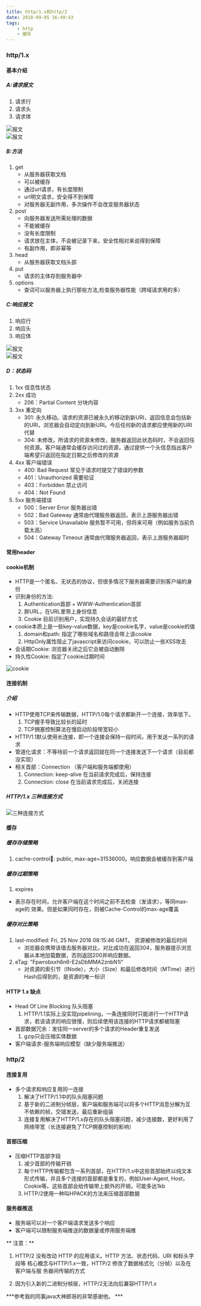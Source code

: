 ```yaml
---
title: http/1.x和http/2
date: 2018-09-05 16:49:43
tags:
    - http
    - 缓存
---
```

### http/1.x

#### 基本介绍

##### A:请求报文
  1. 请求⾏ 
  2. 请求头
  3. 请求体

![报文](/blog/img/http_request.png)  
![报文](/blog/img/http_request1.png)  

##### B:方法
  1. get 
     * 从服务器获取文档
     * 可以被缓存
     * 通过url请求，有长度限制
     * url明文请求，安全得不到保障
     * 对服务器无副作用，多次操作不会改变服务器状态
  2. post
     * 向服务器发送所需处理的数据
     * 不能被缓存
     * 没有长度限制
     * 请求放在主体，不会被记录下来，安全性相对来说得到保障
     * 有副作用，即非幂等
  3. head
     * 从服务器获取文档头部
  4. put
     * 请求的主体存到服务器中
  5. options
     * 查词可以服务器上执行那些方法,检查服务器性能（跨域请求用的多）

##### C:响应报文
  1. 响应行
  2. 响应头
  3. 响应体  


![报文](/blog/img/http_respond.png)  
![报文](/blog/img/http_respond1.png)  

##### D：状态码
  1. 1xx 信息性状态
  2. 2xx 成功
     * 206：Partial Content 分块内容
  3. 3xx 重定向
     * 301: 永久移动。请求的资源已被永久的移动到新URI，返回信息会包括新的URI，浏览器会自动定向到新URI。今后任何新的请求都应使用新的URI代替
     * 304: 未修改。所请求的资源未修改，服务器返回此状态码时，不会返回任何资源。客户端通常会缓存访问过的资源，通过提供一个头信息指出客户端希望只返回在指定日期之后修改的资源
  4. 4xx 客户端错误
     * 400: Bad Request 常⻅于请求时提交了错误的参数
     * 401：Unauthorized 需要验证
     * 403：Forbidden 禁⽌访问
     * 404：Not Found
  5. 5xx 服务端错误
     * 500：Server Error 服务器出错
     * 502：Bad Gateway 通常由代理服务器返回，表示上游服务器出错
     * 503：Service Unavailable 服务暂不可⽤，但将来可⽤（例如服务当前负载太⾼） 
     * 504：Gateway Timeout 通常由代理服务器返回，表示上游服务器超时


#### 常用header
  
#### cookie机制
* HTTP是⼀个匿名、⽆状态的协议，但很多情况下服务器需要识别客户端的身份
* 识别身份的⽅法:
  1. Authentication⾸部 + WWW-Authentication⾸部
  2. 胖URL，在URL⾥带上身份信息
  3. Cookie ⽬前识别⽤户，实现持久会话的最好⽅式
* cookie本质上是⼀些key-value数据，key是cookie名字，value是cookie的值
  1. domain和path: 指定了哪些域名和路径会带上该cookie
  2. HttpOnly属性阻⽌了javascript来访问cookie，可以防⽌⼀些XSS攻击
* 会话期Cookie: 浏览器关闭之后它会被⾃动删除
* 持久性Cookie: 指定了cookie过期时间

![cookie](/blog/img/http_cookie.png) 

#### 连接机制
##### 介绍
* HTTP使⽤TCP来传输数据，HTTP/1.0每个请求都新开⼀个连接，效率低下。
  1. TCP握⼿导致⽐较⻓的延时
  2. TCP拥塞控制算法在慢启动阶段带宽较⼩
* HTTP/1.1默认使⽤⻓连接，即⼀个连接会保持⼀段时间，⽤于发送⼀系列的请求
* 管道化请求：不等待前⼀个请求返回就在同⼀个连接发送下⼀个请求（⽬前都没实现）
* 相关⾸部：Connection （客户端和服务端都使⽤）
  1. Connection: keep-alive 在当前请求完成后，保持连接
  2. Connection: close 在当前请求完成后，关闭连接

##### HTTP/1.x 三种连接⽅式
![三种连接⽅式](/blog/img/http_live.png) 

#### 缓存

##### 缓存存储策略
1. cache-control:  public, max-age=31536000。响应数据会被缓存到客户端

##### 缓存过期策略
1. expires
  * 表示存在时间，允许客户端在这个时间之前不去检查（发请求），等同max-age的
效果。但是如果同时存在，则被Cache-Control的max-age覆盖

##### 缓存对比策略
1. last-modified:  Fri, 25 Nov 2016 08:15:46 GMT。 资源被修改的最后时间
   * 浏览器会携带该值去服务器对比，对比成功在返回304，服务器提示浏览器从本地加载数据，否则返回200并响应数据。
2. eTag:  "Fpwrobxxh6n6-E2sDbMMA2znbN1i"
   * 对资源的索引节（INode），大小（Size）和最后修改时间（MTime）进行Hash后得到的，是资源的唯一标识

#### HTTP 1.x 缺点
* Head Of Line Blocking 队头阻塞
  1. HTTP/1.1实际上没实现pipelining，⼀条连接同时只能进⾏⼀个HTTP请求，若该请求的响应很慢，则后续使⽤该连接的HTTP请求都被阻塞
* ⾸部数据冗余：发往同⼀server的多个请求的Header重复发送
  1. gzip只会压缩实体数据
* 客户端请求-服务端响应模型（缺少服务端推送）  

### http/2

#### 连接复用
* 多个请求和响应复⽤同⼀连接
  1. 解决了HTTP/1.1中的队头阻塞问题
  2. 基于新的⼆进制分帧层，客户端和服务端可以将多个HTTP消息分解为互不依赖的帧，交错发送，最后重新组装
  3. 连接复⽤解决了HTTP/1.x存在的队头阻塞问题，减少连接数，更好利⽤了⽹络带宽（⻓连接避免了TCP拥塞控制的影响）

#### 首部压缩
* 压缩HTTP⾸部字段
  1. 减少⾸部的传输开销
  2. 每个HTTP传输都包含⼀系列⾸部，在HTTP/1.x中这些⾸部始终以纯⽂本形式传输，并且多个连接的⾸部都是重复的，例如User-Agent, Host，Cookie等。这些⾸部会给传输带上额外的开销，可能多达1kb
  3. HTTP/2使⽤⼀种叫HPACK的⽅法来压缩⾸部数据

#### 服务器推送
* 服务端可以对⼀个客户端请求发送多个响应
* 客户端可以限制服务端推送的数据量或停⽤服务端推

** 注意：**
1. HTTP/2 没有改动 HTTP 的应⽤语义。HTTP ⽅法、状态代码、URI 和标头字段等
核⼼概念与HTTP/1.x⼀致，HTTP/2 修改了数据格式化（分帧）以及在客户端与服
务器间传输的⽅式

2. 因为引⼊新的⼆进制分帧层，HTTP/2⽆法向后兼容HTTP/1.x

***参考我的同事java大神郎哥的非常感谢他。 ***